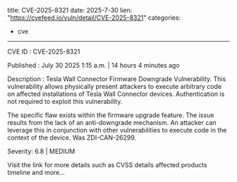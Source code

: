  
title: CVE-2025-8321
date: 2025-7-30
lien: "https://cvefeed.io/vuln/detail/CVE-2025-8321"
categories:
  - cve
---

CVE ID : CVE-2025-8321

Published :  July 30
2025
1:15 a.m. | 14 hours
4 minutes ago

Description : Tesla Wall Connector Firmware Downgrade Vulnerability. This vulnerability allows physically present attackers to execute arbitrary code on affected installations of Tesla Wall Connector devices. Authentication is not required to exploit this vulnerability.

The specific flaw exists within the firmware upgrade feature. The issue results from the lack of an anti-downgrade mechanism. An attacker can leverage this in conjunction with other vulnerabilities to execute code in the context of the device. Was ZDI-CAN-26299.

Severity: 6.8 | MEDIUM

Visit the link for more details
such as CVSS details
affected products
timeline
and more...
